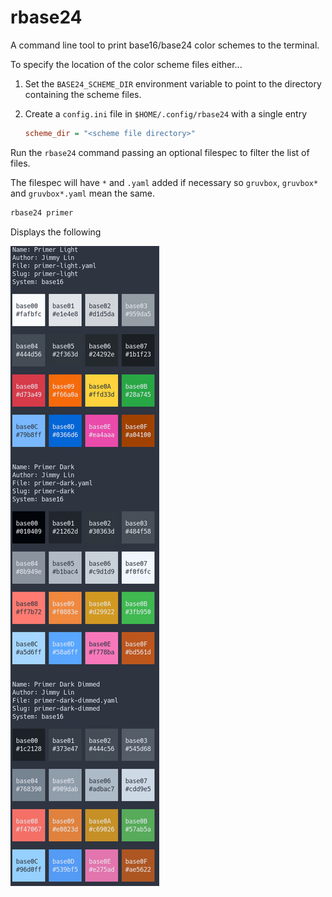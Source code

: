 # rbase24

A command line tool to print base16/base24 color schemes to the terminal.

To specify the location of the color scheme files either...

1. Set the `BASE24_SCHEME_DIR` environment variable to point to the directory
   containing the scheme files.
2. Create a `config.ini` file in `$HOME/.config/rbase24` with a single entry
   
   ```ini
   scheme_dir = "<scheme file directory>"
   ```

Run the `rbase24` command passing an optional filespec to filter the list of
files.

The filespec will have `*` and `.yaml` added if necessary so
`gruvbox`, `gruvbox*` and `gruvbox*.yaml` mean the same.

```bash
rbase24 primer
```

Displays the following

![console output](https://github.com/sffjunkie/rbase24/blob/main/src/doc/swappy-20240422-174952.png)
